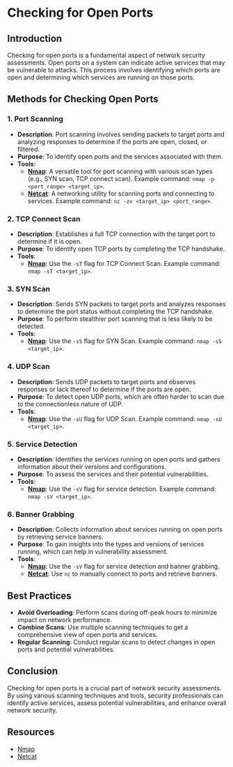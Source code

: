# Checking for Open Ports

## Introduction

Checking for open ports is a fundamental aspect of network security assessments. Open ports on a system can indicate active services that may be vulnerable to attacks. This process involves identifying which ports are open and determining which services are running on those ports.

## Methods for Checking Open Ports

### 1. **Port Scanning**

- **Description**: Port scanning involves sending packets to target ports and analyzing responses to determine if the ports are open, closed, or filtered.
- **Purpose**: To identify open ports and the services associated with them.
- **Tools**:
  - **[Nmap](https://nmap.org/)**: A versatile tool for port scanning with various scan types (e.g., SYN scan, TCP connect scan). Example command: `nmap -p <port_range> <target_ip>`.
  - **[Netcat](https://nmap.org/ncat/)**: A networking utility for scanning ports and connecting to services. Example command: `nc -zv <target_ip> <port_range>`.

### 2. **TCP Connect Scan**

- **Description**: Establishes a full TCP connection with the target port to determine if it is open.
- **Purpose**: To identify open TCP ports by completing the TCP handshake.
- **Tools**: 
  - **[Nmap](https://nmap.org/)**: Use the `-sT` flag for TCP Connect Scan. Example command: `nmap -sT <target_ip>`.

### 3. **SYN Scan**

- **Description**: Sends SYN packets to target ports and analyzes responses to determine the port status without completing the TCP handshake.
- **Purpose**: To perform stealthier port scanning that is less likely to be detected.
- **Tools**:
  - **[Nmap](https://nmap.org/)**: Use the `-sS` flag for SYN Scan. Example command: `nmap -sS <target_ip>`.

### 4. **UDP Scan**

- **Description**: Sends UDP packets to target ports and observes responses or lack thereof to determine if the ports are open.
- **Purpose**: To detect open UDP ports, which are often harder to scan due to the connectionless nature of UDP.
- **Tools**:
  - **[Nmap](https://nmap.org/)**: Use the `-sU` flag for UDP Scan. Example command: `nmap -sU <target_ip>`.

### 5. **Service Detection**

- **Description**: Identifies the services running on open ports and gathers information about their versions and configurations.
- **Purpose**: To assess the services and their potential vulnerabilities.
- **Tools**:
  - **[Nmap](https://nmap.org/)**: Use the `-sV` flag for service detection. Example command: `nmap -sV <target_ip>`.

### 6. **Banner Grabbing**

- **Description**: Collects information about services running on open ports by retrieving service banners.
- **Purpose**: To gain insights into the types and versions of services running, which can help in vulnerability assessment.
- **Tools**:
  - **[Nmap](https://nmap.org/)**: Use the `-sV` flag for service detection and banner grabbing.
  - **[Netcat](https://nmap.org/ncat/)**: Use `nc` to manually connect to ports and retrieve banners.

## Best Practices

- **Avoid Overloading**: Perform scans during off-peak hours to minimize impact on network performance.
- **Combine Scans**: Use multiple scanning techniques to get a comprehensive view of open ports and services.
- **Regular Scanning**: Conduct regular scans to detect changes in open ports and potential vulnerabilities.

## Conclusion

Checking for open ports is a crucial part of network security assessments. By using various scanning techniques and tools, security professionals can identify active services, assess potential vulnerabilities, and enhance overall network security.

## Resources

- [Nmap](https://nmap.org/)
- [Netcat](https://nmap.org/ncat/)

